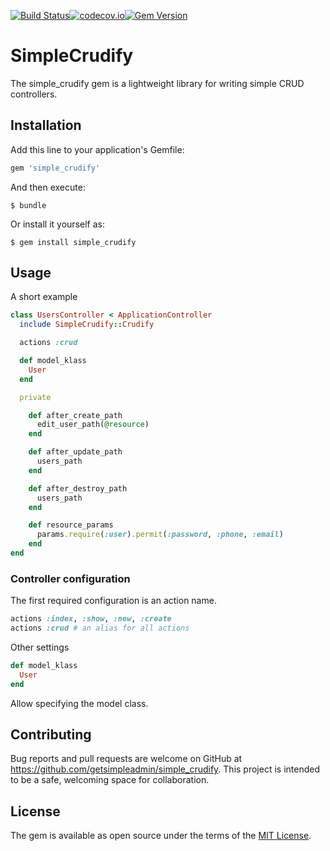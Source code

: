 [![Build Status](https://secure.travis-ci.org/getsimpleadmin/simple_crudify.svg?branch=master)](http://travis-ci.org/getsimpleadmin/simple_crudify)[![codecov.io](https://codecov.io/github/getsimpleadmin/simple_crudify/coverage.svg?branch=master)](https://codecov.io/github/getsimpleadmin/simple_crudify?branch=master)[![Gem Version](https://badge.fury.io/rb/simple_crudify.svg)](https://rubygems.org/gems/simple_crudify)
# SimpleCrudify

The simple_crudify gem is a lightweight library for writing simple CRUD controllers.

## Installation

Add this line to your application's Gemfile:

```ruby
gem 'simple_crudify'
```

And then execute:

    $ bundle

Or install it yourself as:

    $ gem install simple_crudify

## Usage

A short example

```ruby
class UsersController < ApplicationController
  include SimpleCrudify::Crudify

  actions :crud

  def model_klass
    User
  end

  private

    def after_create_path
      edit_user_path(@resource)
    end

    def after_update_path
      users_path
    end

    def after_destroy_path
      users_path
    end

    def resource_params
      params.require(:user).permit(:password, :phone, :email)
    end
end
```

### Controller configuration

The first required configuration is an action name.

```ruby
actions :index, :show, :new, :create
actions :crud # an alias for all actions
```

Other settings

```ruby
def model_klass
  User
end
```

Allow specifying the model class.

## Contributing

Bug reports and pull requests are welcome on GitHub at https://github.com/getsimpleadmin/simple_crudify. This project is intended to be a safe, welcoming space for collaboration.


## License

The gem is available as open source under the terms of the [MIT License](http://opensource.org/licenses/MIT).
